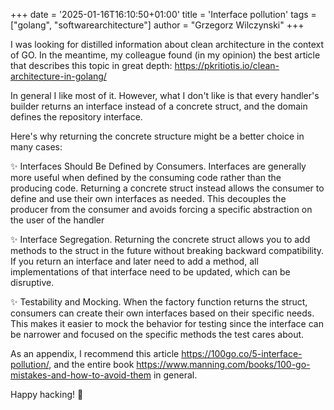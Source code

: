 +++
date = '2025-01-16T16:10:50+01:00'
title = 'Interface pollution'
tags = ["golang", "softwarearchitecture"]
author = "Grzegorz Wilczynski"
+++

I was looking for distilled information about clean architecture in the context of GO. In the meantime, my colleague found (in my opinion) the best article that describes this topic in great depth: https://pkritiotis.io/clean-architecture-in-golang/

In general I like most of it. However, what I don't like is that every handler's builder returns an interface instead of a concrete struct, and the domain defines the repository interface.

Here's why returning the concrete structure might be a better choice in many cases:

✨ Interfaces Should Be Defined by Consumers. Interfaces are generally more useful when defined by the consuming code rather than the producing code. Returning a concrete struct instead allows the consumer to define and use their own interfaces as needed. This decouples the producer from the consumer and avoids forcing a specific abstraction on the user of the handler

✨ Interface Segregation. Returning the concrete struct allows you to add methods to the struct in the future without breaking backward compatibility. If you return an interface and later need to add a method, all implementations of that interface need to be updated, which can be disruptive.

✨ Testability and Mocking. When the factory function returns the struct, consumers can create their own interfaces based on their specific needs. This makes it easier to mock the behavior for testing since the interface can be narrower and focused on the specific methods the test cares about.

As an appendix, I recommend this article https://100go.co/5-interface-pollution/, and the entire book https://www.manning.com/books/100-go-mistakes-and-how-to-avoid-them in general.

Happy hacking! 🚀
